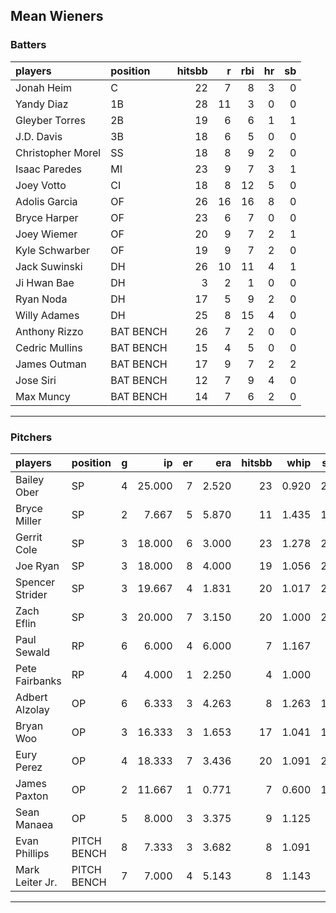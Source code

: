 ## Mean Wieners

### Batters

 
|players           |position  | hitsbb|  r| rbi| hr| sb| 
|:-----------------|:---------|------:|--:|---:|--:|--:| 
|Jonah Heim        |C         |     22|  7|   8|  3|  0| 
|Yandy Diaz        |1B        |     28| 11|   3|  0|  0| 
|Gleyber Torres    |2B        |     19|  6|   6|  1|  1| 
|J.D. Davis        |3B        |     18|  6|   5|  0|  0| 
|Christopher Morel |SS        |     18|  8|   9|  2|  0| 
|Isaac Paredes     |MI        |     23|  9|   7|  3|  1| 
|Joey Votto        |CI        |     18|  8|  12|  5|  0| 
|Adolis Garcia     |OF        |     26| 16|  16|  8|  0| 
|Bryce Harper      |OF        |     23|  6|   7|  0|  0| 
|Joey Wiemer       |OF        |     20|  9|   7|  2|  1| 
|Kyle Schwarber    |OF        |     19|  9|   7|  2|  0| 
|Jack Suwinski     |DH        |     26| 10|  11|  4|  1| 
|Ji Hwan Bae       |DH        |      3|  2|   1|  0|  0| 
|Ryan Noda         |DH        |     17|  5|   9|  2|  0| 
|Willy Adames      |DH        |     25|  8|  15|  4|  0| 
|Anthony Rizzo     |BAT BENCH |     26|  7|   2|  0|  0| 
|Cedric Mullins    |BAT BENCH |     15|  4|   5|  0|  0| 
|James Outman      |BAT BENCH |     17|  9|   7|  2|  2| 
|Jose Siri         |BAT BENCH |     12|  7|   9|  4|  0| 
|Max Muncy         |BAT BENCH |     14|  7|   6|  2|  0| 


* * *

### Pitchers

 
|players         |position    |  g|     ip| er|   era| hitsbb|  whip| so|  w| sv| 
|:---------------|:-----------|--:|------:|--:|-----:|------:|-----:|--:|--:|--:| 
|Bailey Ober     |SP          |  4| 25.000|  7| 2.520|     23| 0.920| 25|  1|  0| 
|Bryce Miller    |SP          |  2|  7.667|  5| 5.870|     11| 1.435| 10|  0|  0| 
|Gerrit Cole     |SP          |  3| 18.000|  6| 3.000|     23| 1.278| 20|  1|  0| 
|Joe Ryan        |SP          |  3| 18.000|  8| 4.000|     19| 1.056| 23|  1|  0| 
|Spencer Strider |SP          |  3| 19.667|  4| 1.831|     20| 1.017| 28|  3|  0| 
|Zach Eflin      |SP          |  3| 20.000|  7| 3.150|     20| 1.000| 23|  1|  0| 
|Paul Sewald     |RP          |  6|  6.000|  4| 6.000|      7| 1.167|  8|  0|  3| 
|Pete Fairbanks  |RP          |  4|  4.000|  1| 2.250|      4| 1.000|  6|  0|  2| 
|Adbert Alzolay  |OP          |  6|  6.333|  3| 4.263|      8| 1.263| 10|  0|  2| 
|Bryan Woo       |OP          |  3| 16.333|  3| 1.653|     17| 1.041| 19|  1|  0| 
|Eury Perez      |OP          |  4| 18.333|  7| 3.436|     20| 1.091| 25|  1|  0| 
|James Paxton    |OP          |  2| 11.667|  1| 0.771|      7| 0.600| 10|  1|  0| 
|Sean Manaea     |OP          |  5|  8.000|  3| 3.375|      9| 1.125|  9|  1|  0| 
|Evan Phillips   |PITCH BENCH |  8|  7.333|  3| 3.682|      8| 1.091|  8|  0|  5| 
|Mark Leiter Jr. |PITCH BENCH |  7|  7.000|  4| 5.143|      8| 1.143|  7|  0|  0| 


* * *


